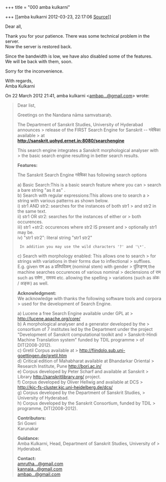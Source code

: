 +++
title = "000 amba kulkarni"

+++
[[amba kulkarni	2012-03-23, 22:17:06 [Source](https://groups.google.com/g/bvparishat/c/AE6asZjhMWM)]]



Dear all,  
  
Thank you for your patience. There was some technical problem in the server.  
Now the server is restored back.  
  
Since the bandwidth is low, we have also disabled some of the features.  
We will be back with them, soon.  
  
Sorry for the inconvenience.  
  
With regards,  
Amba Kulkarni  
  
  

On 22 March 2012 21:41, amba kulkarni \<[ambap...@gmail.com]()\> wrote:  

> Dear list,  
>   
> Greetings on the Nandana nāma samvatsaraḥ.  
>   
> The Department of Sanskrit Studies, University of Hyderabad announces > release of the FIRST Search Engine for Sanskrit -- गवेषिका available > at  
> **<http://sanskrit.uohyd.ernet.in:8080/searchengine>**  
>   
> This search engine integrates a Sanskrit morphological analyser with > the basic search engine resulting in better search results.  
>   
> **Features:**  
>   
>  The Sanskrit Search Engine गवेषिका has following search options  
>   
>  a) Basic Search:This is a basic search feature where you can > search a bare string "as it as" .  
>  b) Search with regular expressions:This allows one to search a > string with various patterns as shown below.  
>  i) str1 AND str2: searches for the instances of both str1 > and str2 in the same text.  
>  ii) str1 OR str2: searches for the instances of either or > both occurences.  
>  iii) str1 +str2: occurences where str2 IS present and > optionally str1 may be.  
>  iv) "str1 str2": literal string "str1 str2"  
>   
>      In addition you may use the wild characters '?' and '\*'.  
>   
>  c) Search with morphology enabled: This allows one to search > for strings with variations in their forms due to inflectional > suffixes.  
>  E.g. given राम as a प्रतिपदिकम् (nominal stem) with gender > पुंलिङ्गम् the machine searches occurences of various nominal > declensions of राम such as रामेण , रामस्य etc. allowing the spelling > variations (such as अंकः / अङ्कः) as well.  
>   
> **Acknowledgment:**  
> We acknowledge with thanks the following software tools and corpora > used for the development of Search Engine.  
>   
>  a) Lucene a free Search Engine available under GPL at > <http://lucene.apache.org/core/>  
>  b) A morphological analyser and a generator developed by the > consortium of 7 institutes led by the Department under the project  
>  "Development of Sanskrit computational toolkit and > Sanskrit­-Hindi Machine Translation system" funded by TDIL programme > of DIT(2008-2012).  
>  c) Gretil Corpus available at > <http://fiindolo.sub.uni-goettingen.de/gretil.htm>  
>  d) Critical edition of Mahabharat available at Bhandarkar Oriental > Research Institute, Pune <http://bori.ac.in/>  
>  e) Corpus developed by Peter Scharf and available at Sanskrit > Library <http://sanskritlibrary.org/> project.  
>  f) Corpus developed by Oliver Hellwig and available at DCS > <http://kjc-fs-cluster.kjc.uni-heidelberg.de/dcs/>  
>  g) Corpus developed by the Department of Sanskrit Studies, > University of Hyderabad.  
>  h) Corpus developed by the Sanskrit Consortium, funded by TDIL > programme, DIT(2008-2012).  
>   
> **Contributors:**  
>  Sri Gowri  
>  Karunakar  
>   
> **Guidance:**  
> Amba Kulkarni, Head, Department of Sanskrit Studies, University of > Hyderabad.  
>   
> **Contact:**  
> [amrutha...@gmail.com]()  
> [kannaia...@gmail.com]()  
> [ambap...@gmail.com]()  
>   
>   

  
  

